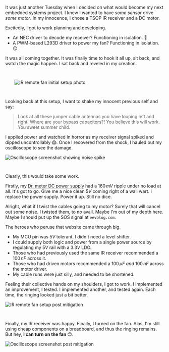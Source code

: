 It was just another Tuesday when I decided on what would become my next embedded systems project. I knew I wanted to have _some sensor_ drive _some motor_. In my innocence, I chose a TSOP IR receiver and a DC motor.

Excitedly, I got to work planning and developing. 
* An NEC driver to decode my receiver? Functioning in isolation. :triumph: 
* A PWM-based L293D driver to power my fan? Functioning in isolation. :smirk: 

It was all coming together. It was finally time to hook it all up, sit back, and watch the magic happen. I sat back and reveled in my creation.

<img src="/img/Power_Supply_Ripple_Setup_Smaller.png" alt="IR remote fan initial setup photo" style="max-width: 500px; height: auto; margin: 1.8rem;">

Looking back at this setup, I want to shake my innocent previous self and say:
> Look at all these jumper cable antennas you have looping left and right. Where are your bypass capacitors?! You believe this will work. You sweet summer child.

I applied power and watched in horror as my receiver signal spiked and dipped uncontrollably :scream:. Once I recovered from the shock, I hauled out my oscilloscope to see the damage.

<img src="/img/Ripple_Medium_Zoom_50duty.png" alt="Oscilloscope screenshot showing noise spike" style="max-width: 500px; height: auto; margin-bottom: 1.8rem;">

Clearly, this would take some work.

Firstly, my [Dr. meter DC power supply](https://drmeter.com/collections/power-supply/products/dc-bench-power-supply-30v-10a-dr-meter) had a $160\,mV$ ripple under no load at all. It's got to go. Give me a nice clean $5V$ coming right of a wall wart. I replace the power supply. Power it up. Still no dice. 

Alright, what if I twist the cables going to my motor? Surely that will cancel out some noise. I twisted them, to no avail. Maybe I'm out of my depth here. Maybe I should put up the SOS signal at `eevblog.com`.

The heroes who peruse that website came through big. 
* My MCU pin was $5V$ tolerant, I didn't need a level shifter. 
* I could supply both logic and power from a single power source by regulating my $5V$ rail with a $3.3V$ LDO. 
* Those who had previously used the same IR receiver recommended a $100\,nF$ across it.
* Those who had driven motors recommended a $100\,\mu F$ _and_ $100\,nF$ across the motor driver. 
* My cable runs were just silly, and needed to be shortened.

Feeling their collective hands on my shoulders, I got to work. I implemented an improvement, I tested. I implemented another, and tested again. Each time, the ringing looked just a bit better.

<img src="/img/IR_Remote_Fan_Final_Setup.JPG" alt="IR remote fan setup post mitigation" style="max-width: 500px; height: auto; margin-bottom: 1.8rem;">

Finally, my IR receiver was happy. Finally, I turned on the fan. Alas, I'm still using cheap components on a breadboard, and thus the ringing remains. But hey, __I can turn on the fan__ :relieved:.

<img src="/img/Final_Ripple_After_Mitigation.png" alt="Oscilloscope screenshot post mitigation" style="max-width: 500px; height: auto; margin-bottom: 1.8rem;">
